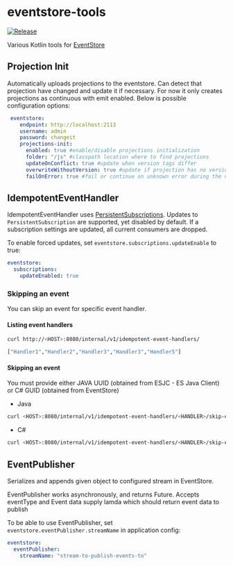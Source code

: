 # eventstore-tools 
[![Release](https://jitpack.io/v/inventi/eventstore-tools.svg)](https://jitpack.io/#inventi/eventstore-tools)

Various Kotlin tools for [EventStore](https://eventstore.org/)

## Projection Init
Automatically uploads projections to the eventstore. Can detect that projection have changed and update it if necessary.
For now it only creates projections as continuous with emit enabled.
Below is possible configuration options:

```yaml
 eventstore:
    endpoint: http://localhost:2113
    username: admin
    password: changeit
    projections-init:
      enabled: true #enable/disable projections initialization
      folder: "/js" #classpath location where to find projections
      updateOnConflict: true #update when version tags differ
      overwriteWithoutVersion: true #update if projection has no version tag
      failOnError: true #fail or continue on unknown error during the update process
```

## IdempotentEventHandler

IdempotentEventHandler uses [PersistentSubscriptions](https://eventstore.org/docs/dotnet-api/competing-consumers/index.html#persistent-subscription-settings). 
Updates to `PersistentSubscription` are supported, yet disabled by default.
If a subscription settings are updated, all current consumers are dropped.

To enable forced updates, set `eventstore.subscriptions.updateEnable` to true:

```yaml
eventstore:
  subscriptions:
    updateEnabled: true
```

### Skipping an event

You can skip an event for specific event handler.

#### Listing event handlers

```bash
curl http://<HOST>:8080/internal/v1/idempotent-event-handlers/

["Handler1","Handler2","Handler3","Handler3","Handler5"]
```

#### Skipping an event

You must provide either JAVA UUID (obtained from ESJC - ES Java Client) or C# GUID (obtained from EventStore)

- Java
```bash
curl <HOST>:8080/internal/v1/idempotent-event-handlers/<HANDLER>/skip-event -XPOST -d '{"javaEventId": "<EVENT_ID>", "eventType": "<EVENT_TYPE>"}' -H content-type:application/json
```

- C#
```bash
curl <HOST>:8080/internal/v1/idempotent-event-handlers/<HANDLER>/skip-event -XPOST -d '{"csharpEventId": "<EVENT_ID>", "eventType": "<EVENT_TYPE>"}' -H content-type:application/json
```

## EventPublisher
Serializes and appends given object to configured stream in EventStore.

EventPublisher works asynchronously, and returns Future.
Accepts eventType and Event data supply lamda which should return event data to publish  

To be able to use EventPublisher, set `eventstore.eventPublisher.streamName` in application config:

```yaml
eventstore:
  eventPublisher:
    streamName: "stream-to-publish-events-to"
```
 